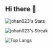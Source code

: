 ## Hi there 👋

![johan023's Stats](https://github-readme-stats.vercel.app/api?username=johan023&theme=default&show_icons=true&hide_border=true&count_private=true)

![johan023's Streak](https://github-readme-streak-stats.herokuapp.com/?user=johan023&theme=great-gatsby&hide_border=true)

![Top Langs](https://github-readme-stats.vercel.app/api/top-langs/?username=johan023&langs_count=10)


